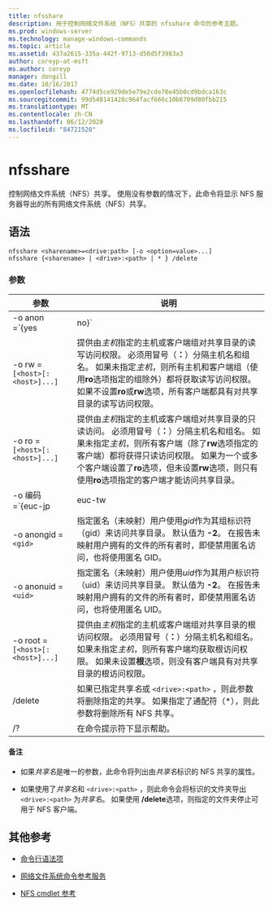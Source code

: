 ```yaml
---
title: nfsshare
description: 用于控制网络文件系统（NFS）共享的 nfsshare 命令的参考主题。
ms.prod: windows-server
ms.technology: manage-windows-commands
ms.topic: article
ms.assetid: 437a2615-335a-442f-9713-d50d5f3983a3
author: coreyp-at-msft
ms.author: coreyp
manager: dongill
ms.date: 10/16/2017
ms.openlocfilehash: 4774d5ce929de5e79e2cde78e45b0cd9bdca163c
ms.sourcegitcommit: 99d548141428c964facf666c10b6709d80fbb215
ms.translationtype: MT
ms.contentlocale: zh-CN
ms.lasthandoff: 06/12/2020
ms.locfileid: "84721520"
---
```

# <a name="nfsshare"></a>nfsshare

控制网络文件系统（NFS）共享。 使用没有参数的情况下，此命令将显示 NFS 服务器导出的所有网络文件系统（NFS）共享。

## <a name="syntax"></a>语法

```
nfsshare <sharename>=<drive:path> [-o <option=value>...]
nfsshare {<sharename> | <drive>:<path> | * } /delete
```

### <a name="parameters"></a>参数

| 参数 | 说明 |
| --------- | ----------- |
| -o anon =`{yes|no}` | 指定匿名（未映射）用户是否可以访问共享目录。 |
| -o rw =`[<host>[:<host>]...]` | 提供由*主机*指定的主机或客户端组对共享目录的读写访问权限。 必须用冒号（**：**）分隔主机名和组名。 如果未指定*主机*，则所有主机和客户端组（使用**ro**选项指定的组除外）都将获取读写访问权限。 如果不设置**ro**或**rw**选项，所有客户端都具有对共享目录的读写访问权限。 |
| -o ro =`[<host>[:<host>]...]` | 提供由*主机*指定的主机或客户端组对共享目录的只读访问。 必须用冒号（**：**）分隔主机名和组名。 如果未指定*主机*，则所有客户端（除了**rw**选项指定的客户端）都将获得只读访问权限。 如果为一个或多个客户端设置了**ro**选项，但未设置**rw**选项，则只有使用**ro**选项指定的客户端才能访问共享目录。 |
| -o 编码 =`{euc-jp|euc-tw|euc-kr|shift-jis|Big5|Ksc5601|Gb2312-80|Ansi)` | 指定要在 NFS 共享上配置的语言编码。 只能在共享上使用一种语言。 此值可以包含以下任何值：<ul><li>**euc-jp：** 日语</li><li>**euc-幼圆：** 中文</li><li>**euc-kr：** 朝鲜语</li><li>shift-jis **：** 日语</li><li>**Big5：** 中文</li><li>**Ksc5601：** 朝鲜语</li><li>**Gb2312-80：** 简体中文</li><li>**Ansi：** ANSI 编码</li></ul> |
| -o anongid =`<gid>` | 指定匿名（未映射）用户使用*gid*作为其组标识符（gid）来访问共享目录。 默认值为 **-2**。 在报告未映射用户拥有的文件的所有者时，即使禁用匿名访问，也将使用匿名 GID。 |
| -o anonuid =`<uid>` | 指定匿名（未映射）用户使用*uid*作为其用户标识符（uid）来访问共享目录。 默认值为 **-2**。 在报告未映射用户拥有的文件的所有者时，即使禁用匿名访问，也将使用匿名 UID。 |
| -o root =`[<host>[:<host>]...]` | 提供由*主机*指定的主机或客户端组对共享目录的根访问权限。 必须用冒号（**：**）分隔主机名和组名。 如果未指定*主机*，则所有客户端均获取根访问权限。 如果未设置**根**选项，则没有客户端具有对共享目录的根访问权限。 |
| /delete | 如果已指定共享*名*或 `<drive>:<path>` ，则此参数将删除指定的共享。 如果指定了通配符（*），则此参数将删除所有 NFS 共享。 |
| /? | 在命令提示符下显示帮助。 |

#### <a name="remarks"></a>备注

- 如果*共享名*是唯一的参数，此命令将列出由*共享名*标识的 NFS 共享的属性。

- 如果使用了*共享名*和 `<drive>:<path>` ，则此命令会将标识的文件夹导出 `<drive>:<path>` 为*共享名*。 如果使用 **/delete**选项，则指定的文件夹停止可用于 NFS 客户端。

## <a name="additional-references"></a>其他参考

- [命令行语法项](command-line-syntax-key.md)

- [网络文件系统命令参考服务](services-for-network-file-system-command-reference.md)

- [NFS cmdlet 参考](https://docs.microsoft.com/powershell/module/nfs)
